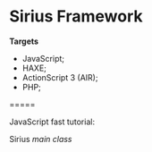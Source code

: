 Sirius Framework
======
**Targets**
  - JavaScript;
  - HAXE;
  - ActionScript 3 (AIR);
  - PHP;

=====

JavaScript fast tutorial:

  Sirius *main class*
  
  
